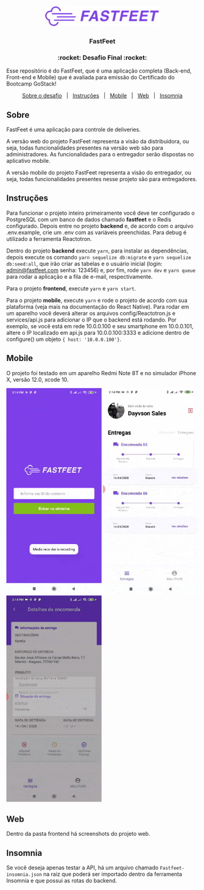 <h1 align="center">
  <img alt="Fastfeet" title="Fastfeet" src=".github/logo.png" width="300px" />
</h1>

<h3 align="center">
  FastFeet
</h3>

<h3 align="center">
  :rocket: Desafio Final :rocket:
</h3>

<p>Esse repositório é do FastFeet, que é uma aplicação completa (Back-end, Front-end e Mobile) que é avaliada para emissão do Certificado do Bootcamp GoStack!</p>

<p align="center">
  <a href="#sobre">Sobre o desafio</a>&nbsp;&nbsp;&nbsp;|&nbsp;&nbsp;&nbsp;<a href="#instruções">Instruções</a>&nbsp;&nbsp;&nbsp;|&nbsp;&nbsp;&nbsp;<a href="#mobile">Mobile</a>&nbsp;&nbsp;&nbsp;|&nbsp;&nbsp;&nbsp;<a href="#web">Web</a>&nbsp;&nbsp;&nbsp;|&nbsp;&nbsp;&nbsp;<a href="#insomnia">Insomnia</a>
</p>

## Sobre

FastFeet é uma aplicação para controle de deliveries. 

A versão web do projeto FastFeet representa a visão da distribuidora, ou seja, todas funcionalidades presentes na versão web são para administradores. As funcionalidades para o entregador serão dispostas no aplicativo mobile.

A versão mobile do projeto FastFeet representa a visão do entregador, ou seja, todas funcionalidades presentes nesse projeto são para entregadores.

## Instruções

Para funcionar o projeto inteiro primeiramente você deve ter configurado o PostgreSQL com um banco de dados chamado <strong>fastfeet</strong> e o Redis configurado. Depois entre no projeto <strong>backend</strong> e, de acordo com o arquivo .env.example, crie um .env com as variáveis preenchidas. Para debug é utilizado a ferramenta Reactotron.

Dentro do projeto <strong>backend</strong> execute ``yarn``, para instalar as dependências, depois execute os comando ``yarn sequelize db:migrate`` e ``yarn sequelize db:seed:all``, que irão criar as tabelas e o usuário inicial (login: admin@fastfeet.com senha: 123456) e, por fim, rode ``yarn dev`` e ``yarn queue`` para rodar a aplicação e a fila de e-mail, respectivamente.  

Para o projeto <strong>frontend</strong>, execute ``yarn`` e ``yarn start``.  

Para o projeto <strong>mobile</strong>, execute ``yarn`` e rode o projeto de acordo com sua plataforma (veja mais na documentação do React Native). Para rodar em um aparelho você deverá alterar os arquivos config/Reactotron.js e services/api.js para adicionar o IP que o backend está rodando. Por exemplo, se você está em rede 10.0.0.100 e seu smartphone em 10.0.0.101, altere o IP localizado em api.js para 10.0.0.100:3333 e adicione dentro de configure() um objeto `{ host: '10.0.0.100'}`.

## Mobile

O projeto foi testado em um aparelho Redmi Note 8T e no simulador iPhone X, versão 12.0, xcode 10.

<img src=".github/screenshots/01.gif" width="250px" /> <img src=".github/screenshots/02.gif" width="250px" /> <img src=".github/screenshots/03.gif" width="250px" />

## Web

Dentro da pasta frontend há screenshots do projeto web.   

## Insomnia

Se você deseja apenas testar a API, há um arquivo chamado ```Fastfeet-insomnia.json``` na raiz que poderá ser importado dentro da ferramenta Insomnia e que possui as rotas do backend.
